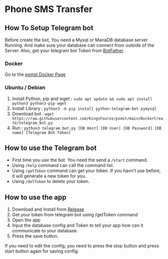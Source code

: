 # Phone SMS Transfer

## How To Setup Telegram bot

Before create the bot, You need a Mysql or MariaDB database server Running. And make sure your database can connect from outside of the Server. Also, get your telegram bot Token from [BotFather](https://t.me/botfather).

### Docker

Go to the [psmst Docker Page](https://hub.docker.com/r/kingsfourze/psmst)

### Ubuntu / Debian

1. Install Python, pip and wget : `sudo apt update && sudo apt install python3 python3-pip wget`
1. Install Library : `python3 -m pip install python-telegram-bot pymysql`
1. Download bot : `wget https://raw.githubusercontent.com/KingsFourze/psmst/main/DockerCreate/telegram_bot.py`
1. Run : `python3 telegram_bot.py [DB Host] [DB User] [DB Password] [DB name] [Telegram Bot Token]`

## How to use the Telegram bot

- First time you use the bot. You need the send a `/start` command.
- Using `/help` command can call the command list.
- Using `/getToken` command can get your token. If you havn't use before, it will generate a new token for you.
- Using `/delToken` to delete your token.

## How to use the app

1. Download and Install from [Release](https://github.com/KingsFourze/psmst/releases)
2. Get your token from telegram bot using /getToken command
3. Open the app
4. Input the database config and Token to tell your app how can it communicate to your database.
5. Press the save button.

If you need to edit the config, you need to press the stop button and press start button again for saving config.

